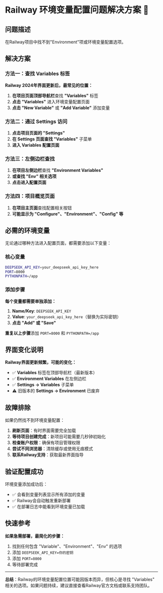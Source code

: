 # Railway 环境变量配置问题解决方案 🔧

## 问题描述
在Railway项目中找不到"Environment"项或环境变量配置选项。

## 解决方案

### 方法一：查找 Variables 标签
**Railway 2024年界面更新后，最常见的位置：**
1. **在项目页面顶部导航栏**查找 **"Variables"** 标签
2. **点击 "Variables"** 进入环境变量配置页面
3. **点击 "New Variable"** 或 **"Add Variable"** 添加变量

### 方法二：通过 Settings 访问
1. **点击项目页面的 "Settings"**
2. **在 Settings 页面查找 "Variables"** 子菜单
3. **进入 Variables 配置页面**

### 方法三：左侧边栏查找
1. **在项目左侧边栏**查找 **"Environment Variables"**
2. **或查找 "Env" 相关选项**
3. **点击进入配置页面**

### 方法四：项目概览页面
1. **在项目主页面**查找配置相关按钮
2. **可能显示为 "Configure"、"Environment"、"Config" 等**

## 必需的环境变量

无论通过哪种方法进入配置页面，都需要添加以下变量：

### 核心变量
```bash
DEEPSEEK_API_KEY=your_deepseek_api_key_here
PORT=8000
PYTHONPATH=/app
```

### 添加步骤
**每个变量都需要单独添加：**
1. **Name/Key**: `DEEPSEEK_API_KEY`
2. **Value**: `your_deepseek_api_key_here`（替换为实际密钥）
3. **点击 "Add" 或 "Save"**

**重复以上步骤**添加 `PORT=8000` 和 `PYTHONPATH=/app`

## 界面变化说明

**Railway界面更新频繁，可能的变化：**
- ✅ **Variables** 标签在顶部导航栏（最新版本）
- ✅ **Environment Variables** 在左侧边栏
- ✅ **Settings → Variables** 子菜单
- ⚠️ 旧版本的 **Settings → Environment** 已废弃

## 故障排除

如果仍然找不到环境变量配置：

1. **刷新页面**：有时界面需要完全加载
2. **等待项目创建完成**：新项目可能需要几秒钟初始化
3. **检查账户权限**：确保有项目管理权限
4. **尝试不同浏览器**：清除缓存或使用无痕模式
5. **联系Railway支持**：获取最新界面指导

## 验证配置成功

环境变量添加成功后：
- ✅ 会看到变量列表显示所有添加的变量
- ✅ Railway会自动触发重新部署
- ✅ 在部署日志中能看到环境变量已加载

## 快速参考

**如果急需部署，最简化的步骤：**
1. 找到任何包含 "Variable"、"Environment"、"Env" 的选项
2. 添加 `DEEPSEEK_API_KEY=你的密钥`
3. 添加 `PORT=8000`
4. 等待部署完成

---

**总结**：Railway的环境变量配置位置可能因版本而异，但核心是寻找 "Variables" 相关的选项。如果问题持续，建议直接查看Railway官方文档或联系支持团队。